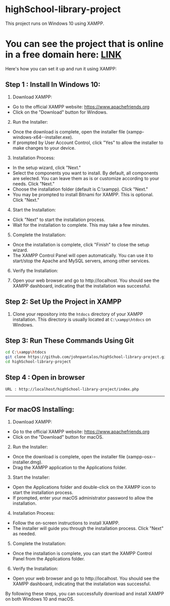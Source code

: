 # highSchool-library-project

This project runs on Windows 10 using XAMPP.


# You can see the project that is online in a free domain here: [LINK](http://highschoollibraryportal.rf.gd/src/users/login.php)



Here's how you can set it up and run it using XAMPP:

## Step 1 : Install In Windows 10:
1.  Download XAMPP:
- Go to the official XAMPP website: https://www.apachefriends.org
- Click on the "Download" button for Windows.

2. Run the Installer:

- Once the download is complete, open the installer file (xampp-windows-x64-<version>-installer.exe).
- If prompted by User Account Control, click "Yes" to allow the installer to make changes to your device.

3. Installation Process:

- In the setup wizard, click "Next."
- Select the components you want to install. By default, all components are selected. You can leave them as is or customize according to your needs. Click "Next."
- Choose the installation folder (default is C:\xampp). Click "Next."
- You may be prompted to install Bitnami for XAMPP. This is optional. Click "Next."

4. Start the Installation:

- Click "Next" to start the installation process.
- Wait for the installation to complete. This may take a few minutes.

5. Complete the Installation:

- Once the installation is complete, click "Finish" to close the setup wizard.
- The XAMPP Control Panel will open automatically. You can use it to start/stop the Apache and MySQL servers, among other services.

6. Verify the Installation:

6. Open your web browser and go to http://localhost. You should see the XAMPP dashboard, indicating that the installation was successful.

## Step 2: Set Up the Project in XAMPP

1. Clone your repository into the `htdocs` directory of your XAMPP installation. This directory is usually located at `C:\xampp\htdocs` on Windows.

## Step 3: Run These Commands Using Git
```sh
cd C:\xampp\htdocs
git clone https://github.com/johnpantalos/highSchool-library-project.git
cd highSchool-library-project
```

## Step 4 : Open in browser
    URL : http://localhost/highSchool-library-project/index.php

----------------------------------------------------------------------------------

## For macOS Installing:
1. Download XAMPP:

- Go to the official XAMPP website: https://www.apachefriends.org
- Click on the "Download" button for macOS.

2. Run the Installer:

- Once the download is complete, open the installer file (xampp-osx-<version>-installer.dmg).
- Drag the XAMPP application to the Applications folder.

3. Start the Installer:

- Open the Applications folder and double-click on the XAMPP icon to start the installation process.
- If prompted, enter your macOS administrator password to allow the installation.

4. Installation Process:

- Follow the on-screen instructions to install XAMPP.
- The installer will guide you through the installation process. Click "Next" as needed.

5. Complete the Installation:

- Once the installation is complete, you can start the XAMPP Control Panel from the Applications folder.

6. Verify the Installation:

- Open your web browser and go to http://localhost. You should see the XAMPP dashboard, indicating that the installation was successful.

By following these steps, you can successfully download and install XAMPP on both Windows 10 and macOS.





